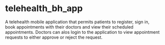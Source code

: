 # telehealth_bh_app

A telehealth mobile application that permits patients to register, sign in, book appointments with their doctors and view their scheduled appointments. Doctors can alos login to the application to view appointment requests to either approve or reject the request.

